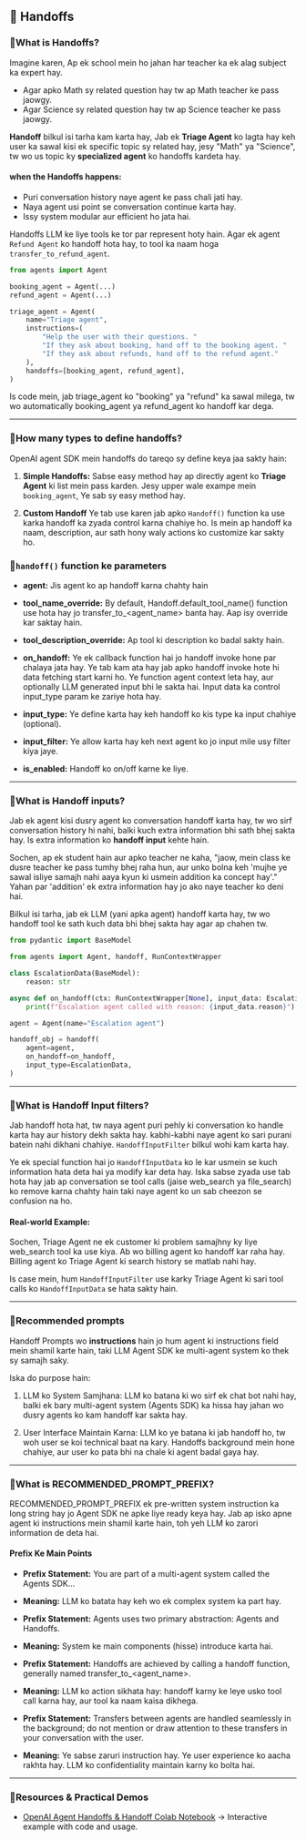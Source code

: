 ## 🔹 Handoffs

### 🔸What is Handoffs?

Imagine karen, Ap ek school mein ho jahan har teacher ka ek alag subject ka expert hay.

- Agar apko Math sy related question hay tw ap Math teacher ke pass jaowgy.
- Agar Science sy related question hay tw ap Science teacher ke pass jaowgy. 


**Handoff** bilkul isi tarha kam karta hay, Jab ek **Triage Agent** ko lagta hay keh user ka sawal kisi ek specific topic sy related hay, jesy "Math" ya "Science", tw wo us topic ky **specialized agent** ko handoffs kardeta hay.

#### when the Handoffs happens:

- Puri conversation history naye agent ke pass chali jati hay.
- Naya agent usi point se conversation continue karta hay.
- Issy system modular aur efficient ho jata hai.

Handoffs LLM ke liye tools ke tor par represent hoty hain. Agar ek agent `Refund Agent` ko handoff hota hay, to tool ka naam hoga `transfer_to_refund_agent`.

```python 
from agents import Agent

booking_agent = Agent(...)
refund_agent = Agent(...)

triage_agent = Agent(
    name="Triage agent",
    instructions=(
        "Help the user with their questions. "
        "If they ask about booking, hand off to the booking agent. "
        "If they ask about refunds, hand off to the refund agent."
    ),
    handoffs=[booking_agent, refund_agent],
)
```

Is code mein, jab triage_agent ko "booking" ya "refund" ka sawal milega, tw wo automatically booking_agent ya refund_agent ko handoff kar dega.

---

### 🔸How many types to define handoffs?
OpenAI agent SDK mein handoffs do tareqo sy define keya jaa sakty hain:

1. **Simple Handoffs:** Sabse easy method hay ap directly agent ko **Triage Agent** ki list mein pass karden. Jesy upper wale exampe mein `booking_agent`, Ye sab sy easy method hay.

2. **Custom Handoff** Ye tab use karen jab apko `Handoff()` function ka use karka handoff ka zyada control karna chahiye ho. Is mein ap handoff ka naam, description, aur sath hony waly actions ko customize kar sakty ho.

### 🔸`handoff()` function ke parameters

- **agent:** Jis agent ko ap handoff karna chahty hain

- **tool_name_override:** By default, Handoff.default_tool_name() function use hota hay jo transfer_to_<agent_name> banta hay. Aap isy override kar saktay hain.

- **tool_description_override:** Ap tool ki description ko badal sakty hain.

- **on_handoff:** Ye ek callback function hai jo handoff invoke hone par chalaya jata hay. Ye tab kam ata hay jab apko handoff invoke hote hi data fetching start karni ho. Ye function agent context leta hay, aur optionally LLM generated input bhi le sakta hai. Input data ka control input_type param ke zariye hota hay.

- **input_type:** Ye define karta hay keh handoff ko kis type ka input chahiye (optional). 

- **input_filter:** Ye allow karta hay keh next agent ko jo input mile usy filter kiya jaye.

- **is_enabled:** Handoff ko on/off karne ke liye.

--- 

### 🔸What is Handoff inputs?

Jab ek agent kisi dusry agent ko conversation handoff karta hay, tw wo sirf conversation history hi nahi, balki kuch extra information bhi sath bhej sakta hay. Is extra information ko **handoff input** kehte hain.

Sochen, ap ek student hain aur apko teacher ne kaha, "jaow, mein class ke dusre teacher ke pass tumhy bhej raha hun, aur unko bolna keh 'mujhe ye sawal isliye samajh nahi aaya kyun ki usmein addition ka concept hay'." Yahan par 'addition' ek extra information hay jo ako naye teacher ko deni hai.

Bilkul isi tarha, jab ek LLM (yani apka agent) handoff karta hay, tw wo handoff tool ke sath kuch data bhi bhej sakta hay agar ap chahen tw.

```python 
from pydantic import BaseModel

from agents import Agent, handoff, RunContextWrapper

class EscalationData(BaseModel):
    reason: str

async def on_handoff(ctx: RunContextWrapper[None], input_data: EscalationData):
    print(f"Escalation agent called with reason: {input_data.reason}")

agent = Agent(name="Escalation agent")

handoff_obj = handoff(
    agent=agent,
    on_handoff=on_handoff,
    input_type=EscalationData,
)
```

---

### 🔸What is Handoff Input filters?

Jab handoff hota hat, tw naya agent puri pehly ki conversation ko handle karta hay aur history dekh sakta hay. kabhi-kabhi naye agent ko sari purani batein nahi dikhani chahiye. `HandoffInputFilter` bilkul wohi kam karta hay.

Ye ek special function hai jo `HandoffInputData` ko le kar usmein se kuch information hata deta hai ya modify kar deta hay. Iska sabse zyada use tab hota hay jab ap conversation se tool calls (jaise web_search ya file_search) ko remove karna chahty hain taki naye agent ko un sab cheezon se confusion na ho.

#### Real-world Example:

Sochen, Triage Agent ne ek customer ki problem samajhny ky liye web_search tool ka use kiya. Ab wo billing agent ko handoff kar raha hay. Billing agent ko Triage Agent ki search history se matlab nahi hay.

Is case mein, hum `HandoffInputFilter` use karky Triage Agent ki sari tool calls ko `HandoffInputData` se hata sakty hain.

---

### 🔸Recommended prompts

Handoff Prompts wo **instructions** hain jo hum agent ki instructions field mein shamil karte hain, taki LLM Agent SDK ke multi-agent system ko thek sy samajh saky.

Iska do purpose hain:

1. LLM ko System Samjhana: LLM ko batana ki wo sirf ek chat bot nahi hay, balki ek bary multi-agent system (Agents SDK) ka hissa hay jahan wo dusry agents ko kam handoff kar sakta hay.

2. User Interface Maintain Karna: LLM ko ye batana ki jab handoff ho, tw woh user se koi technical baat na kary. Handoffs background mein hone chahiye, aur user ko pata bhi na chale ki agent badal gaya hay.

---

### 🔸What is RECOMMENDED_PROMPT_PREFIX?

RECOMMENDED_PROMPT_PREFIX ek pre-written system instruction ka long string hay jo Agent SDK ne apke liye ready keya hay. Jab ap isko apne agent ki instructions mein shamil karte hain, toh yeh LLM ko zarori information de deta hai.

#### Prefix Ke Main Points

- **Prefix Statement:** You are part of a multi-agent system called the Agents SDK...
- **Meaning:** LLM ko batata hay keh wo ek complex system ka part hay.

- **Prefix Statement:** Agents uses two primary abstraction: Agents and Handoffs.
- **Meaning:** System ke main components (hisse) introduce karta hai.

- **Prefix Statement:** Handoffs are achieved by calling a handoff function, generally named transfer_to_<agent_name>.
- **Meaning:** LLM ko action sikhata hay: handoff karny ke leye usko tool call karna hay, aur tool ka naam kaisa dikhega.

- **Prefix Statement:** Transfers between agents are handled seamlessly in the background; do not mention or draw attention to these transfers in your conversation with the user.
- **Meaning:** Ye sabse zaruri instruction hay. Ye user experience ko aacha rakhta hay. LLM ko confidentiality maintain karny ko bolta hai.

--- 

### 🔸Resources & Practical Demos

- [OpenAI Agent Handoffs & Handoff Colab Notebook](https://colab.research.google.com/drive/15LO536YAQHTrIOGl5qA3xmS9x7LVumAZ?usp=sharing) → Interactive example with code and usage.
